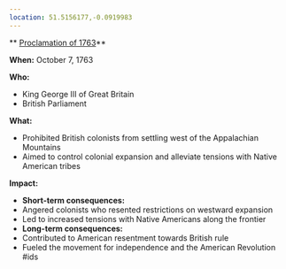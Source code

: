 ```yaml
---
location: 51.5156177,-0.0919983
---
```

** [Proclamation of 1763](./../proclamation-of-1763/)**

**When:** October 7, 1763

**Who:**

* King George III of Great Britain
* British Parliament

**What:**

* Prohibited British colonists from settling west of the Appalachian Mountains
* Aimed to control colonial expansion and alleviate tensions with Native American tribes

**Impact:**

* **Short-term consequences:**
 * Angered colonists who resented restrictions on westward expansion
 * Led to increased tensions with Native Americans along the frontier
* **Long-term consequences:**
 * Contributed to American resentment towards British rule
 * Fueled the movement for independence and the American Revolution
#ids
